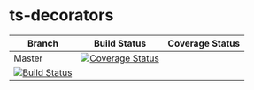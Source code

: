 # ts-decorators
| Branch | Build Status | Coverage Status |
|---|---|---|
| Master |[![Coverage Status](https://coveralls.io/repos/github/itryapitsin2/ts-decorators/badge.svg?branch=master)](https://coveralls.io/github/itryapitsin2/ts-decorators?branch=master)|
[![Build Status](https://travis-ci.org/itryapitsin2/ts-decorators.svg?branch=master)](https://travis-ci.org/itryapitsin2/ts-decorators)|
